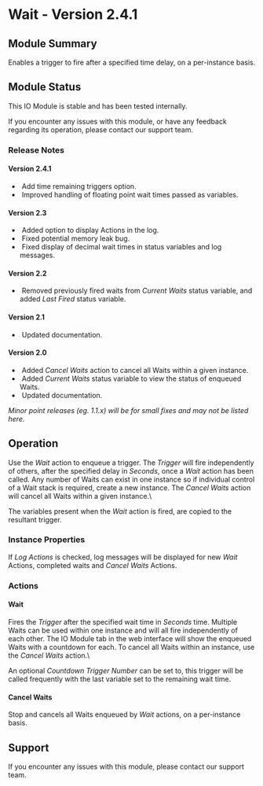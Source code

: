 # Wait - Version 2.4.1

[//]: # (THIS IS WHAT A COMMENT LOOKS LIKE)

## Module Summary

Enables a trigger to fire after a specified time delay, on a per-instance basis.

## Module Status

This IO Module is stable and has been tested internally.

If you encounter any issues with this module, or have any feedback regarding its operation, please contact our support team.

[//]: # (### Module Scope)
[//]: # (If important to mention explain the limitations and things this module cannot perform)

### Release Notes

#### Version 2.4.1
* &nbsp;Add time remaining triggers option.
* &nbsp;Improved handling of floating point wait times passed as variables.

#### Version 2.3

* &nbsp;Added option to display Actions in the log.
* &nbsp;Fixed potential memory leak bug.
* &nbsp;Fixed display of decimal wait times in status variables and log messages.

#### Version 2.2

* &nbsp;Removed previously fired waits from *Current Waits* status variable, and added *Last Fired* status variable.

#### Version 2.1

* &nbsp;Updated documentation.

#### Version 2.0

* &nbsp;Added *Cancel Waits* action to cancel all Waits within a given instance.
* &nbsp;Added *Current Waits* status variable to view the status of enqueued Waits.
* &nbsp;Updated documentation.

*Minor point releases (eg. 1.1.x) will be for small fixes and may not be listed here.*

[//]: # (## Requirements)
[//]: # (Mention any pre-requisites needed before setting up the module in terms of hardware, subscriptions, APIs)

[//]: # (## Configuration)
[//]: # (Mention any setup aspects the user should note that are generally done outside the Designer interface)

## Operation

Use the *Wait* action to enqueue a trigger. The *Trigger* will fire independently of others, after the specified delay in *Seconds*, once a *Wait* action has been called. Any number of Waits can exist in one instance so if individual control of a Wait stack is required, create a new instance. The *Cancel Waits* action will cancel all Waits within a given instance.\

The variables present when the *Wait* action is fired, are copied to the resultant trigger.

### Instance Properties

If *Log Actions* is checked, log messages will be displayed for new *Wait* Actions, completed waits and *Cancel Waits* Actions.

[//]: # (### Triggers)

[//]: # (### Conditions)

### Actions

#### Wait

Fires the *Trigger* after the specified wait time in *Seconds* time. Multiple Waits can be used within one instance and will all fire independently of each other. The IO Module tab in the web interface will show the enqueued Waits with a countdown for each. To cancel all Waits within an instance, use the *Cancel Waits* action.\

An optional *Countdown Trigger Number* can be set to, this trigger will be called frequently with the last variable set to the remaining wait time.

#### Cancel Waits

Stop and cancels all Waits enqueued by *Wait* actions, on a per-instance basis.

[//]: # (### Variables)
[//]: # (Variables are a way of collecting numbers from inputs and using them in actions)

## Support

If you encounter any issues with this module, please contact our support team.

[//]: # (### Module Use Example)
[//]: # (If relevant to documentation give examples of module use)

[//]: # (### Further Notes)
[//]: # (Possible location for further notes, may not be used)
